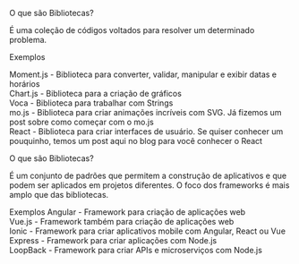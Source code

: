 O que são Bibliotecas?<br>

É uma coleção de códigos voltados para resolver um determinado problema.

Exemplos

Moment.js - Biblioteca para converter, validar, manipular e exibir datas e horários<br>
Chart.js - Biblioteca para a criação de gráficos<br>
Voca - Biblioteca para trabalhar com Strings<br>
mo.js - Biblioteca para criar animações incríveis com SVG. Já fizemos um post sobre como começar com o mo.js<br>
React - Biblioteca para criar interfaces de usuário. Se quiser conhecer um pouquinho, temos um post aqui no blog para você conhecer o React<br>

O que são Bibliotecas?<br>

É um conjunto de padrões que permitem a construção de aplicativos e que podem ser aplicados em projetos diferentes. O foco dos frameworks é mais amplo que das bibliotecas.<br>

Exemplos
Angular - Framework para criação de aplicações web<br>
Vue.js - Framework também para criação de aplicações web<br>
Ionic - Framework para criar aplicativos mobile com Angular, React ou Vue<br>
Express - Framework para criar aplicações com Node.js<br>
LoopBack - Framework para criar APIs e microserviços com Node.js<br>